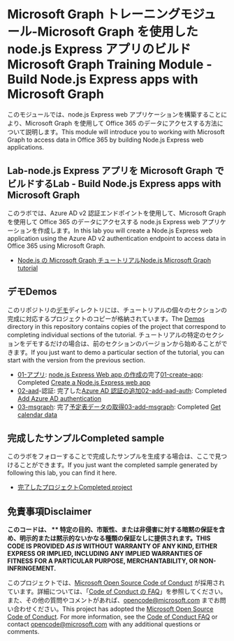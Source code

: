 # <a name="microsoft-graph-training-module---build-nodejs-express-apps-with-microsoft-graph"></a><span data-ttu-id="a62c8-101">Microsoft Graph トレーニングモジュール-Microsoft Graph を使用した node.js Express アプリのビルド</span><span class="sxs-lookup"><span data-stu-id="a62c8-101">Microsoft Graph Training Module - Build Node.js Express apps with Microsoft Graph</span></span>

<span data-ttu-id="a62c8-102">このモジュールでは、node.js Express web アプリケーションを構築することにより、Microsoft Graph を使用して Office 365 のデータにアクセスする方法について説明します。</span><span class="sxs-lookup"><span data-stu-id="a62c8-102">This module will introduce you to working with Microsoft Graph to access data in Office 365 by building Node.js Express web applications.</span></span>

## <a name="lab---build-nodejs-express-apps-with-microsoft-graph"></a><span data-ttu-id="a62c8-103">Lab-node.js Express アプリを Microsoft Graph でビルドする</span><span class="sxs-lookup"><span data-stu-id="a62c8-103">Lab - Build Node.js Express apps with Microsoft Graph</span></span>

<span data-ttu-id="a62c8-104">このラボでは、Azure AD v2 認証エンドポイントを使用して、Microsoft Graph を使用して Office 365 のデータにアクセスする node.js Express web アプリケーションを作成します。</span><span class="sxs-lookup"><span data-stu-id="a62c8-104">In this lab you will create a Node.js Express web application using the Azure AD v2 authentication endpoint to access data in Office 365 using Microsoft Graph.</span></span>

- [<span data-ttu-id="a62c8-105">Node.js の Microsoft Graph チュートリアル</span><span class="sxs-lookup"><span data-stu-id="a62c8-105">Node.js Microsoft Graph tutorial</span></span>](https://docs.microsoft.com/graph/training/node-tutorial)

## <a name="demos"></a><span data-ttu-id="a62c8-106">デモ</span><span class="sxs-lookup"><span data-stu-id="a62c8-106">Demos</span></span>

<span data-ttu-id="a62c8-107">このリポジトリの[デモ](./Demos)ディレクトリには、チュートリアルの個々のセクションの完成に対応するプロジェクトのコピーが格納されています。</span><span class="sxs-lookup"><span data-stu-id="a62c8-107">The [Demos](./Demos) directory in this repository contains copies of the project that correspond to completing individual sections of the tutorial.</span></span> <span data-ttu-id="a62c8-108">チュートリアルの特定のセクションをデモするだけの場合は、前のセクションのバージョンから始めることができます。</span><span class="sxs-lookup"><span data-stu-id="a62c8-108">If you just want to demo a particular section of the tutorial, you can start with the version from the previous section.</span></span>

- <span data-ttu-id="a62c8-109">[01-アプリ](Demos/01-create-app): [node.js Express Web app の作成の](https://docs.microsoft.com/graph/training/node-tutorial?tutorial-step=1)完了</span><span class="sxs-lookup"><span data-stu-id="a62c8-109">[01-create-app](Demos/01-create-app): Completed [Create a Node.js Express web app](https://docs.microsoft.com/graph/training/node-tutorial?tutorial-step=1)</span></span>
- <span data-ttu-id="a62c8-110">[02-aad](Demos/02-add-aad-auth)-認証: 完了した[Azure AD 認証の追加](https://docs.microsoft.com/graph/training/node-tutorial?tutorial-step=3)</span><span class="sxs-lookup"><span data-stu-id="a62c8-110">[02-add-aad-auth](Demos/02-add-aad-auth): Completed [Add Azure AD authentication](https://docs.microsoft.com/graph/training/node-tutorial?tutorial-step=3)</span></span>
- <span data-ttu-id="a62c8-111">[03-msgraph](Demos/03-add-msgraph): 完了[予定表データの取得](https://docs.microsoft.com/graph/training/node-tutorial?tutorial-step=4)</span><span class="sxs-lookup"><span data-stu-id="a62c8-111">[03-add-msgraph](Demos/03-add-msgraph): Completed [Get calendar data](https://docs.microsoft.com/graph/training/node-tutorial?tutorial-step=4)</span></span>

## <a name="completed-sample"></a><span data-ttu-id="a62c8-112">完成したサンプル</span><span class="sxs-lookup"><span data-stu-id="a62c8-112">Completed sample</span></span>

<span data-ttu-id="a62c8-113">このラボをフォローすることで完成したサンプルを生成する場合は、ここで見つけることができます。</span><span class="sxs-lookup"><span data-stu-id="a62c8-113">If you just want the completed sample generated by following this lab, you can find it here.</span></span>

- [<span data-ttu-id="a62c8-114">完了したプロジェクト</span><span class="sxs-lookup"><span data-stu-id="a62c8-114">Completed project</span></span>](Demos/03-add-msgraph)

## <a name="disclaimer"></a><span data-ttu-id="a62c8-115">免責事項</span><span class="sxs-lookup"><span data-stu-id="a62c8-115">Disclaimer</span></span>

<span data-ttu-id="a62c8-116">**このコードは、 \*\* 特定の目的、市販性、または非侵害に対する暗黙の保証を含め、明示的または黙示的ないかなる種類の保証なしに提供されます。**</span><span class="sxs-lookup"><span data-stu-id="a62c8-116">**THIS CODE IS PROVIDED *AS IS* WITHOUT WARRANTY OF ANY KIND, EITHER EXPRESS OR IMPLIED, INCLUDING ANY IMPLIED WARRANTIES OF FITNESS FOR A PARTICULAR PURPOSE, MERCHANTABILITY, OR NON-INFRINGEMENT.**</span></span>

<span data-ttu-id="a62c8-p102">このプロジェクトでは、[Microsoft Open Source Code of Conduct](https://opensource.microsoft.com/codeofconduct/) が採用されています。詳細については、「[Code of Conduct の FAQ](https://opensource.microsoft.com/codeofconduct/faq/)」を参照してください。また、その他の質問やコメントがあれば、[opencode@microsoft.com](mailto:opencode@microsoft.com) までお問い合わせください。</span><span class="sxs-lookup"><span data-stu-id="a62c8-p102">This project has adopted the [Microsoft Open Source Code of Conduct](https://opensource.microsoft.com/codeofconduct/). For more information, see the [Code of Conduct FAQ](https://opensource.microsoft.com/codeofconduct/faq/) or contact [opencode@microsoft.com](mailto:opencode@microsoft.com) with any additional questions or comments.</span></span>